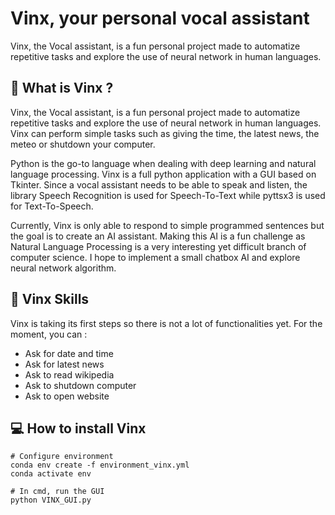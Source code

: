 # Vinx, your personal vocal assistant

Vinx, the Vocal assistant, is a fun personal project made to automatize repetitive tasks and explore the use of neural network in human languages. 

## :robot: What is Vinx ?

Vinx, the Vocal assistant, is a fun personal project made to automatize repetitive tasks and explore the use of neural network in human languages. 
Vinx can perform simple tasks such as giving the time, the latest news, the meteo or shutdown your computer. 


Python is the go-to language when dealing with deep learning and natural language processing. Vinx is a full python application with a GUI based on Tkinter. 
Since a vocal assistant needs to be able to speak and listen, the library Speech Recognition is used for Speech-To-Text while pyttsx3 is used for Text-To-Speech. 


Currently, Vinx is only able to respond to simple programmed sentences but the goal is to create an AI assistant. Making this AI is a fun challenge as Natural 
Language Processing is a very interesting yet difficult branch of computer science. I hope to implement a small chatbox AI and explore neural network algorithm.

## :star2: Vinx Skills

Vinx is taking its first steps so there is not a lot of functionalities yet. For the moment, you can : 
- Ask for date and time
- Ask for latest news
- Ask to read wikipedia
- Ask to shutdown computer
- Ask to open website

## :computer: How to install Vinx

```
# Configure environment
conda env create -f environment_vinx.yml
conda activate env

# In cmd, run the GUI
python VINX_GUI.py
```
